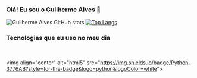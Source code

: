### Olá! Eu sou o Guilherme Alves 👋

![Guilherme Alves GitHub stats](https://github-readme-stats.vercel.app/api?username=guizinbrabo&show_icons=true&theme=tokyonight)
[![Top Langs](https://github-readme-stats.vercel.app/api/top-langs/?username=guizinbrabo&langs_count=8)](https://github.com/anuraghazra/github-readme-stats)

### Tecnologias que eu uso no meu dia

<div style="display: inline_block"></br>

<img align="center" alt="html5" src="https://img.shields.io/badge/Python-3776AB?style=for-the-badge&logo=python&logoColor=white"&gt;

</div>
